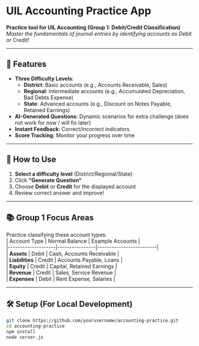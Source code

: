 # UIL Accounting Practice App
**Practice tool for UIL Accounting (Group 1: Debit/Credit Classification)**  
*Master the fundamentals of journal entries by identifying accounts as Debit or Credit!*

---

## 📌 Features
- **Three Difficulty Levels**:  
  - **District**: Basic accounts (e.g., Accounts Receivable, Sales)  
  - **Regional**: Intermediate accounts (e.g., Accumulated Depreciation, Bad Debts Expense)  
  - **State**: Advanced accounts (e.g., Discount on Notes Payable, Retained Earnings)  
- **AI-Generated Questions**: Dynamic scenarios for extra challenge (does not work for now / will fix later)
- **Instant Feedback**: Correct/incorrect indicators  
- **Score Tracking**: Monitor your progress over time  

---

## 🚀 How to Use
1. **Select a difficulty level** (District/Regional/State)  
2. Click **"Generate Question"**  
3. Choose **Debit** or **Credit** for the displayed account  
4. Review correct answer and improve!  

---

## 📚 Group 1 Focus Areas
Practice classifying these account types:  
| Account Type       | Normal Balance | Example Accounts        |  
|--------------------|----------------|-------------------------|  
| **Assets**         | Debit          | Cash, Accounts Receivable |  
| **Liabilities**    | Credit         | Accounts Payable, Loans  |  
| **Equity**         | Credit         | Capital, Retained Earnings |  
| **Revenue**        | Credit         | Sales, Service Revenue   |  
| **Expenses**       | Debit          | Rent Expense, Salaries   |  

---

## 🛠 Setup (For Local Development)
```bash
git clone https://github.com/yourusername/accounting-practice.git
cd accounting-practice
npm install
node server.js
